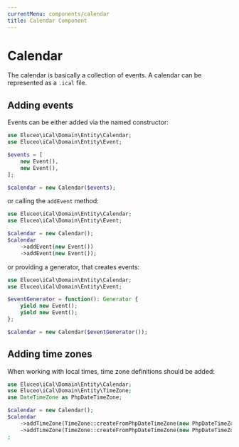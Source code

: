 ```yaml
---
currentMenu: components/calendar
title: Calendar Component
---
```


# Calendar

The calendar is basically a collection of events.
A calendar can be represented as a `.ical` file.

## Adding events

Events can be either added via the named constructor:

```php
use Eluceo\iCal\Domain\Entity\Calendar;
use Eluceo\iCal\Domain\Entity\Event;

$events = [
    new Event(),
    new Event(),
];

$calendar = new Calendar($events);
```

or calling the `addEvent` method:

```php
use Eluceo\iCal\Domain\Entity\Calendar;
use Eluceo\iCal\Domain\Entity\Event;

$calendar = new Calendar();
$calendar
    ->addEvent(new Event())
    ->addEvent(new Event());
```

or providing a generator, that creates events:

```php
use Eluceo\iCal\Domain\Entity\Calendar;
use Eluceo\iCal\Domain\Entity\Event;

$eventGenerator = function(): Generator {
    yield new Event();
    yield new Event();
};

$calendar = new Calendar($eventGenerator());
```

## Adding time zones

When working with local times, time zone definitions should be added:

```php
use Eluceo\iCal\Domain\Entity\Calendar;
use Eluceo\iCal\Domain\Entity\TimeZone;
use DateTimeZone as PhpDateTimeZone;

$calendar = new Calendar();
$calendar
    ->addTimeZone(TimeZone::createFromPhpDateTimeZone(new PhpDateTimeZone('Europe/Berlin')))
    ->addTimeZone(TimeZone::createFromPhpDateTimeZone(new PhpDateTimeZone('Europe/London')))
;
```
